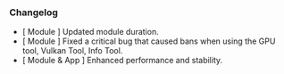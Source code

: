 ### Changelog
- [ Module ] Updated module duration.
- [ Module ] Fixed a critical bug that caused bans when using the GPU tool, Vulkan Tool, Info Tool.
- [ Module & App ] Enhanced performance and stability.
